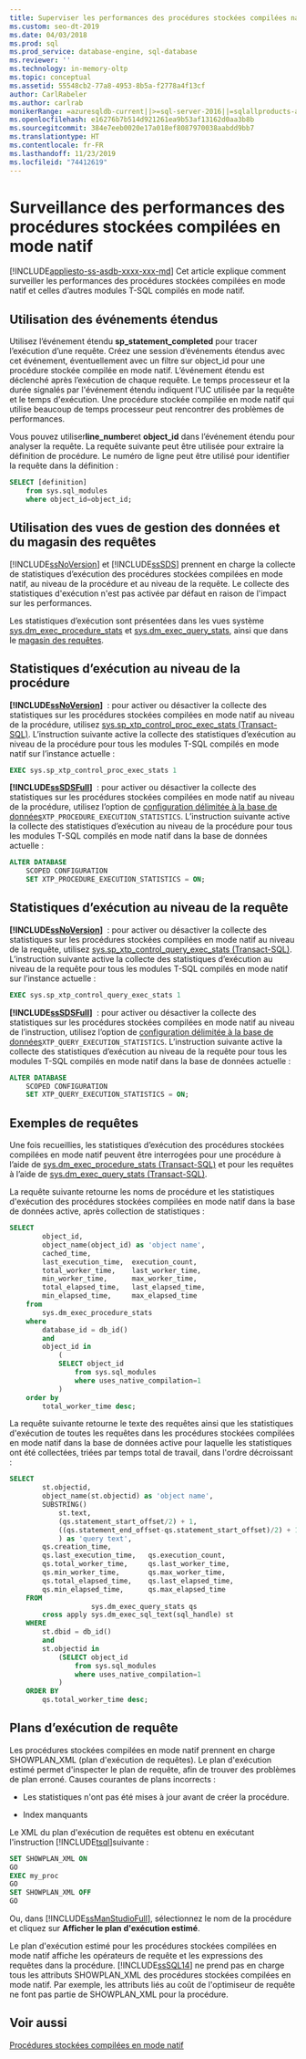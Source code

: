 ```yaml
---
title: Superviser les performances des procédures stockées compilées nativement
ms.custom: seo-dt-2019
ms.date: 04/03/2018
ms.prod: sql
ms.prod_service: database-engine, sql-database
ms.reviewer: ''
ms.technology: in-memory-oltp
ms.topic: conceptual
ms.assetid: 55548cb2-77a8-4953-8b5a-f2778a4f13cf
author: CarlRabeler
ms.author: carlrab
monikerRange: =azuresqldb-current||>=sql-server-2016||=sqlallproducts-allversions||>=sql-server-linux-2017||=azuresqldb-mi-current
ms.openlocfilehash: e16276b7b514d921261ea9b53af13162d0aa3b8b
ms.sourcegitcommit: 384e7eeb0020e17a018ef8087970038aabdd9bb7
ms.translationtype: HT
ms.contentlocale: fr-FR
ms.lasthandoff: 11/23/2019
ms.locfileid: "74412619"
---
```

# <a name="monitoring-performance-of-natively-compiled-stored-procedures"></a>Surveillance des performances des procédures stockées compilées en mode natif

[!INCLUDE[appliesto-ss-asdb-xxxx-xxx-md](../../includes/appliesto-ss-asdb-xxxx-xxx-md.md)]
  Cet article explique comment surveiller les performances des procédures stockées compilées en mode natif et celles d’autres modules T-SQL compilés en mode natif.  
  
## <a name="using-extended-events"></a>Utilisation des événements étendus  
 Utilisez l’événement étendu **sp_statement_completed** pour tracer l’exécution d’une requête. Créez une session d’événements étendus avec cet événement, éventuellement avec un filtre sur object_id pour une procédure stockée compilée en mode natif. L’événement étendu est déclenché après l’exécution de chaque requête. Le temps processeur et la durée signalés par l'événement étendu indiquent l'UC utilisée par la requête et le temps d'exécution. Une procédure stockée compilée en mode natif qui utilise beaucoup de temps processeur peut rencontrer des problèmes de performances.  
  
 Vous pouvez utiliser**line_number**et **object_id** dans l’événement étendu pour analyser la requête. La requête suivante peut être utilisée pour extraire la définition de procédure. Le numéro de ligne peut être utilisé pour identifier la requête dans la définition :  
  
```sql  
SELECT [definition]
    from sys.sql_modules
    where object_id=object_id;
```  
  
  
## <a name="using-data-management-views-and-query-store"></a>Utilisation des vues de gestion des données et du magasin des requêtes
 [!INCLUDE[ssNoVersion](../../includes/ssnoversion-md.md)] et [!INCLUDE[ssSDS](../../includes/sssds-md.md)] prennent en charge la collecte de statistiques d’exécution des procédures stockées compilées en mode natif, au niveau de la procédure et au niveau de la requête. Le collecte des statistiques d'exécution n'est pas activée par défaut en raison de l'impact sur les performances.  

Les statistiques d’exécution sont présentées dans les vues système [sys.dm_exec_procedure_stats](../../relational-databases/system-dynamic-management-views/sys-dm-exec-procedure-stats-transact-sql.md) et [sys.dm_exec_query_stats](../../relational-databases/system-dynamic-management-views/sys-dm-exec-query-stats-transact-sql.md), ainsi que dans le [magasin des requêtes](../../relational-databases/performance/monitoring-performance-by-using-the-query-store.md).

## <a name="procedure-level-execution-statistics"></a>Statistiques d’exécution au niveau de la procédure

**[!INCLUDE[ssNoVersion](../../includes/ssnoversion-md.md)]**  : pour activer ou désactiver la collecte des statistiques sur les procédures stockées compilées en mode natif au niveau de la procédure, utilisez [sys.sp_xtp_control_proc_exec_stats &#40;Transact-SQL&#41;](../../relational-databases/system-stored-procedures/sys-sp-xtp-control-proc-exec-stats-transact-sql.md).  L’instruction suivante active la collecte des statistiques d’exécution au niveau de la procédure pour tous les modules T-SQL compilés en mode natif sur l’instance actuelle :
```sql
EXEC sys.sp_xtp_control_proc_exec_stats 1
```

**[!INCLUDE[ssSDSFull](../../includes/sssdsfull-md.md)]**  : pour activer ou désactiver la collecte des statistiques sur les procédures stockées compilées en mode natif au niveau de la procédure, utilisez l’option de [configuration délimitée à la base de données](../../t-sql/statements/alter-database-scoped-configuration-transact-sql.md)`XTP_PROCEDURE_EXECUTION_STATISTICS`. L’instruction suivante active la collecte des statistiques d’exécution au niveau de la procédure pour tous les modules T-SQL compilés en mode natif dans la base de données actuelle :
```sql
ALTER DATABASE
    SCOPED CONFIGURATION
    SET XTP_PROCEDURE_EXECUTION_STATISTICS = ON;
```

## <a name="query-level-execution-statistics"></a>Statistiques d’exécution au niveau de la requête

**[!INCLUDE[ssNoVersion](../../includes/ssnoversion-md.md)]**  : pour activer ou désactiver la collecte des statistiques sur les procédures stockées compilées en mode natif au niveau de la requête, utilisez [sys.sp_xtp_control_query_exec_stats &#40;Transact-SQL&#41;](../../relational-databases/system-stored-procedures/sys-sp-xtp-control-query-exec-stats-transact-sql.md).  L’instruction suivante active la collecte des statistiques d’exécution au niveau de la requête pour tous les modules T-SQL compilés en mode natif sur l’instance actuelle :
```sql
EXEC sys.sp_xtp_control_query_exec_stats 1
```

**[!INCLUDE[ssSDSFull](../../includes/sssdsfull-md.md)]**  : pour activer ou désactiver la collecte des statistiques sur les procédures stockées compilées en mode natif au niveau de l’instruction, utilisez l’option de [configuration délimitée à la base de données](../../t-sql/statements/alter-database-scoped-configuration-transact-sql.md)`XTP_QUERY_EXECUTION_STATISTICS`. L’instruction suivante active la collecte des statistiques d’exécution au niveau de la requête pour tous les modules T-SQL compilés en mode natif dans la base de données actuelle :
```sql
ALTER DATABASE
    SCOPED CONFIGURATION
    SET XTP_QUERY_EXECUTION_STATISTICS = ON;
```

## <a name="sample-queries"></a>Exemples de requêtes

 Une fois recueillies, les statistiques d’exécution des procédures stockées compilées en mode natif peuvent être interrogées pour une procédure à l’aide de [sys.dm_exec_procedure_stats &#40;Transact-SQL&#41;](../../relational-databases/system-dynamic-management-views/sys-dm-exec-procedure-stats-transact-sql.md) et pour les requêtes à l’aide de [sys.dm_exec_query_stats &#40;Transact-SQL&#41;](../../relational-databases/system-dynamic-management-views/sys-dm-exec-query-stats-transact-sql.md).  
 
  
 La requête suivante retourne les noms de procédure et les statistiques d'exécution des procédures stockées compilées en mode natif dans la base de données active, après collection de statistiques :  

```sql
SELECT
        object_id,
        object_name(object_id) as 'object name',
        cached_time,
        last_execution_time,  execution_count,
        total_worker_time,    last_worker_time,
        min_worker_time,      max_worker_time,
        total_elapsed_time,   last_elapsed_time,
        min_elapsed_time,     max_elapsed_time
    from
        sys.dm_exec_procedure_stats
    where
        database_id = db_id()
        and
        object_id in
            (
            SELECT object_id
                from sys.sql_modules
                where uses_native_compilation=1
            )
    order by
        total_worker_time desc;
```

La requête suivante retourne le texte des requêtes ainsi que les statistiques d'exécution de toutes les requêtes dans les procédures stockées compilées en mode natif dans la base de données active pour laquelle les statistiques ont été collectées, triées par temps total de travail, dans l'ordre décroissant :  

```sql
SELECT
        st.objectid,
        object_name(st.objectid) as 'object name',
        SUBSTRING()
            st.text,
            (qs.statement_start_offset/2) + 1,
            ((qs.statement_end_offset-qs.statement_start_offset)/2) + 1
            ) as 'query text',
        qs.creation_time,
        qs.last_execution_time,   qs.execution_count,
        qs.total_worker_time,     qs.last_worker_time,
        qs.min_worker_time,       qs.max_worker_time,
        qs.total_elapsed_time,    qs.last_elapsed_time,
        qs.min_elapsed_time,      qs.max_elapsed_time
    FROM
                    sys.dm_exec_query_stats qs
        cross apply sys.dm_exec_sql_text(sql_handle) st
    WHERE
        st.dbid = db_id()
        and
        st.objectid in
            (SELECT object_id
                from sys.sql_modules
                where uses_native_compilation=1
            )
    ORDER BY
        qs.total_worker_time desc;
```

## <a name="query-execution-plans"></a>Plans d’exécution de requête

 Les procédures stockées compilées en mode natif prennent en charge SHOWPLAN_XML (plan d'exécution de requêtes). Le plan d'exécution estimé permet d'inspecter le plan de requête, afin de trouver des problèmes de plan erroné. Causes courantes de plans incorrects :  
  
-   Les statistiques n'ont pas été mises à jour avant de créer la procédure.  
  
-   Index manquants  
  
 Le XML du plan d'exécution de requêtes est obtenu en exécutant l'instruction [!INCLUDE[tsql](../../includes/tsql-md.md)]suivante :  
  
```sql  
SET SHOWPLAN_XML ON  
GO  
EXEC my_proc   
GO  
SET SHOWPLAN_XML OFF  
GO  
```  
  
 Ou, dans [!INCLUDE[ssManStudioFull](../../includes/ssmanstudiofull-md.md)], sélectionnez le nom de la procédure et cliquez sur **Afficher le plan d'exécution estimé**.  
  
 Le plan d'exécution estimé pour les procédures stockées compilées en mode natif affiche les opérateurs de requête et les expressions des requêtes dans la procédure. [!INCLUDE[ssSQL14](../../includes/sssql14-md.md)] ne prend pas en charge tous les attributs SHOWPLAN_XML des procédures stockées compilées en mode natif. Par exemple, les attributs liés au coût de l'optimiseur de requête ne font pas partie de SHOWPLAN_XML pour la procédure.  
  
## <a name="see-also"></a>Voir aussi  
 [Procédures stockées compilées en mode natif](../../relational-databases/in-memory-oltp/natively-compiled-stored-procedures.md)  
  
  
